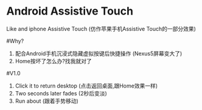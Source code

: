 # Android Assistive Touch
Like and iphone Assistive Touch (仿作苹果手机Assistive Touch的一部分效果)

#Why?
1. 配合Android手机沉浸式隐藏虚拟按键后快捷操作 (Nexus5屏幕变大了)
2. Home按坏了怎么办?找我就对了

#V1.0
1. Click it to return desktop (点击返回桌面,跟Home效果一样)
2. Two seconds later fades (2秒后变淡)
3. Run about (跟着手势移动)
